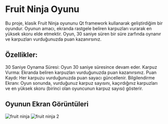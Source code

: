 # Fruit Ninja Oyunu 
Bu proje, klasik Fruit Ninja oyununu Qt framework kullanarak geliştirdiğim bir oyundur. Oyunun amacı, ekranda rastgele beliren karpuzları vurarak en yüksek skoru elde etmektir. Oyun, 30 saniye süren bir süre zarfında oynanır ve karpuzları vurduğunuzda puan kazanırsınız.

## Özellikler:
30 Saniye Oynama Süresi: Oyun 30 saniye süresince devam eder.
Karpuz Vurma: Ekranda beliren karpuzları vurduğunuzda puan kazanırsınız.
Puan Kaydı: Her karpuzu vurduğunuzda puan sayacı güncellenir.
Bilgilendirme Ekranı: Oyun sonunda, vurduğunuz karpuz sayısını, kaçırdığınız karpuzları ve en yüksek skoru (birinci olan oyuncunun karpuz sayısı) gösterir.
## Oyunun Ekran Görüntüleri
![fruit ninja](https://github.com/user-attachments/assets/1a3fc627-c6b6-4429-aece-badce4e40242)
![fruit ninja 2](https://github.com/user-attachments/assets/9dac1ef8-cef2-489e-85cb-bfafe1d1762c)
